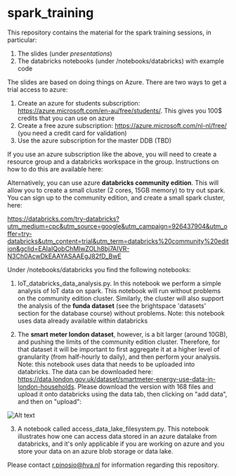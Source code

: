 # spark_training

This repository contains the material for the spark training sessions, in particular:

1. The slides (under *presentations*)
2. The databricks notebooks (under /notebooks/databricks) with example code

The slides are based on doing things on Azure. There are two ways to get a trial access to azure:
1. Create an azure for students subscription: https://azure.microsoft.com/en-au/free/students/. This gives you 100$ credits that you can use on azure
2. Create a free azure subscription: https://azure.microsoft.com/nl-nl/free/ (you need a credit card for validation)
3. Use the azure subscription for the master DDB (TBD)

If you use an azure subscription like the above, you will need to create a resource group and a databricks workspace in the group. Instructions on how to do this are available here:

Alternatively, you can use azure **databricks community edition**. This will allow you to create a small cluster (2 cores, 15GB memory) to try out spark. You can sign up to the community edition, and create a small spark cluster, here:

https://databricks.com/try-databricks?utm_medium=cpc&utm_source=google&utm_campaign=926437904&utm_offer=try-databricks&utm_content=trial&utm_term=databricks%20community%20edition&gclid=EAIaIQobChMIwZOLh8bj7AIVR-N3Ch0AcwDkEAAYASAAEgJ82fD_BwE

Under /notebooks/databricks you find the following notebooks:

1. IoT_databricks_data_analysis.py. In this notebook we perform a simple analysis of IoT data on spark. This notebook will run without problems on the community edition cluster. Similarly, the cluster will also support the analysis of the **funda dataset** (see the brightspace 'datasets' section for the database course) without problems. Note: this notebook uses data already available within databricks

2. The **smart meter london dataset**, however, is a bit larger (around 10GB), and pushing the limits of the community edition cluster. Therefore, for that dataset it will be important to first aggregate it at a higher level of granularity (from half-hourly to daily), and then perform your analysis. Note: this notebook uses data that needs to be uploaded into databricks. The data can be downloaded here: https://data.london.gov.uk/dataset/smartmeter-energy-use-data-in-london-households. Please download the version with 168 files and upload it onto databricks using the data tab, then clicking on "add data", and then on "upload":

![Alt text](https://github.com/riccardopinosio/spark_training/blob/master/assets/databricks_upload_data.png?sanitize=true)

3. A notebook called access_data_lake_filesystem.py. This notebook illustrates how one can access data stored in an azure datalake from databricks, and it's only applicable if you are working on azure and you store your data on an azure blob storage or data lake.

<!---
For the spark trainings, it is important to have an active subscription with azure, that you will use to create resources/load data into resources/process the data. If you don't already have an azure subscription that you want to use, you should create one using one of these steps:

1. Create a free azure account using your HVA email. See https://azure.microsoft.com/en-us/free/
2. In case you cannot do the above (because you already have an azure account on your hva email for some reason), then create a disposable email (e.g. an hotmail email, see https://outlook.live.com/) and use that to register on azure at https://azure.microsoft.com/en-us/free/

**UPDATE: do not use the azure for students subscription (see https://azure.microsoft.com/en-us/free/students/). Unfortunately, it turns out this subscription does not allow you to create databricks clusters because the quota limits for it are too low.** So use the free account (with the HVA email or with a disposable email) instead.

Once you create your azure subscription, you should visit https://portal.azure.com and login with your email and the password you chose when you created the account. After you login, you should get a welcome message and after that, you will se the main screen of the portal, which will look something like this:


![Alt text](https://github.com/riccardopinosio/spark_training/blob/master/assets/Screenshot%202020-10-23%20125638.png?sanitize=true)

On the upper left of the screen, you can use the hamburger button to open the navigation tab. If you click on 'cost management and billing', you will see the details of your subscription. If you use method 1 above to create an azure account, it will say 'azure for students' under subscriptions once you click on the billing tab:

![Alt text](https://github.com/riccardopinosio/spark_training/blob/master/assets/Screenshot%202020-10-23%20130149.png?sanitize=true)

Once you do this, you are good to go for the spark sessions.
-->

Please contact r.pinosio@hva.nl for information regarding this repository.
